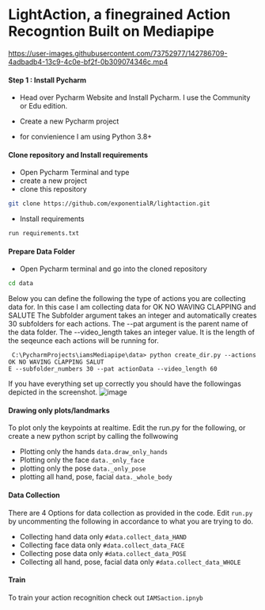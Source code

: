 # LightAction, a finegrained Action Recogntion Built on Mediapipe
https://user-images.githubusercontent.com/73752977/142786709-4adbadb4-13c9-4c0e-bf2f-0b309074346c.mp4


#### Step 1 : Install Pycharm
- Head over Pycharm Website and Install Pycharm. I use the Community or Edu edition.




- Create a new Pycharm project

- for convienience I am using Python 3.8+ 

#### Clone repository and Install requirements 
- Open Pycharm Terminal and type 
- create a new project
- clone this repository 
```bash
git clone https://github.com/exponentialR/lightaction.git
```
- Install requirements
```bash
run requirements.txt
```

#### Prepare Data Folder
- Open Pycharm terminal and go into the cloned repository 
```bash 
cd data 
```
Below you can define the following the type of actions you are collecting data for. In this case I am collecting data for OK NO WAVING CLAPPING and SALUTE
The Subfolder argument takes an integer and automatically creates 30 subfolders for each actions.
The --pat argument is the parent name of the data folder.
The --video_length takes an integer value. It is the length of the seqeunce each actions will be running for.

```
 C:\PycharmProjects\iamsMediapipe\data> python create_dir.py --actions OK NO WAVING CLAPPING SALUT
E --subfolder_numbers 30 --pat actionData --video_length 60
```
If you have everything set up correctly you should have the followingas depicted in the screenshot.
![image](https://user-images.githubusercontent.com/73752977/142783752-a922de1f-790f-409c-8480-21ab3ceda92f.png)

#### Drawing only plots/landmarks
To plot only the keypoints at realtime. Edit the run.py for the following, or create a new python script by calling the follwowing 
- Plotting only the hands ```data.draw_only_hands```
- Plotting only the face ```data._only_face```
- plotting only the pose ```data._only_pose```
- plotting all hand, pose, facial ```data._whole_body```

#### Data Collection
There are 4 Options for data collection as provided in the code. Edit ```run.py```  by uncommenting the following in accordance to what you are trying to do.
- Collecting hand data only ```#data.collect_data_HAND```
- Collecting face data only ```#data.collect_data_FACE```
- Collecting pose data only ```#data.collect_data_POSE```
- Collecting all hand, pose, facial data only ```#data.collect_data_WHOLE```

#### Train
To train your action recognition check out ```IAMSaction.ipnyb```



